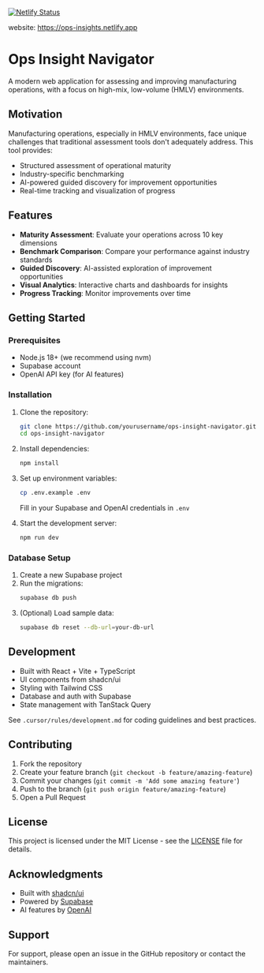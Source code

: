 [![Netlify Status](https://api.netlify.com/api/v1/badges/3cec0fbc-fd7c-4c92-9d60-fae84d87cd4e/deploy-status)](https://app.netlify.com/sites/ops-insights/deploys)

website: https://ops-insights.netlify.app

# Ops Insight Navigator

A modern web application for assessing and improving manufacturing operations, with a focus on high-mix, low-volume (HMLV) environments.

## Motivation

Manufacturing operations, especially in HMLV environments, face unique challenges that traditional assessment tools don't adequately address. This tool provides:

- Structured assessment of operational maturity
- Industry-specific benchmarking
- AI-powered guided discovery for improvement opportunities
- Real-time tracking and visualization of progress

## Features

- **Maturity Assessment**: Evaluate your operations across 10 key dimensions
- **Benchmark Comparison**: Compare your performance against industry standards
- **Guided Discovery**: AI-assisted exploration of improvement opportunities
- **Visual Analytics**: Interactive charts and dashboards for insights
- **Progress Tracking**: Monitor improvements over time

## Getting Started

### Prerequisites

- Node.js 18+ (we recommend using nvm)
- Supabase account
- OpenAI API key (for AI features)

### Installation

1. Clone the repository:
   ```bash
   git clone https://github.com/yourusername/ops-insight-navigator.git
   cd ops-insight-navigator
   ```

2. Install dependencies:
   ```bash
   npm install
   ```

3. Set up environment variables:
   ```bash
   cp .env.example .env
   ```
   Fill in your Supabase and OpenAI credentials in `.env`

4. Start the development server:
   ```bash
   npm run dev
   ```

### Database Setup

1. Create a new Supabase project
2. Run the migrations:
   ```bash
   supabase db push
   ```
3. (Optional) Load sample data:
   ```bash
   supabase db reset --db-url=your-db-url
   ```

## Development

- Built with React + Vite + TypeScript
- UI components from shadcn/ui
- Styling with Tailwind CSS
- Database and auth with Supabase
- State management with TanStack Query

See `.cursor/rules/development.md` for coding guidelines and best practices.

## Contributing

1. Fork the repository
2. Create your feature branch (`git checkout -b feature/amazing-feature`)
3. Commit your changes (`git commit -m 'Add some amazing feature'`)
4. Push to the branch (`git push origin feature/amazing-feature`)
5. Open a Pull Request

## License

This project is licensed under the MIT License - see the [LICENSE](LICENSE) file for details.

## Acknowledgments

- Built with [shadcn/ui](https://ui.shadcn.com/)
- Powered by [Supabase](https://supabase.com/)
- AI features by [OpenAI](https://openai.com/)

## Support

For support, please open an issue in the GitHub repository or contact the maintainers.
